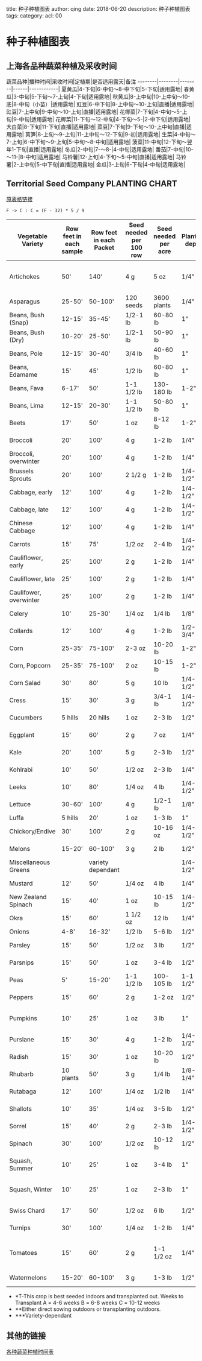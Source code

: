 title: 种子种植图表
author: qing
date: 2018-06-20
description: 种子种植图表
tags:
category:
acl: 00

# 种子种植图表

## 上海各品种蔬菜种植及采收时间

蔬菜品种|播种时间|采收时间|定植期|是否适用露天|备注
--------|--------|--------|------|------------|
夏黄瓜|4-下旬|6-中旬～8-中下旬|5-下旬|适用露地|
春黄瓜|3-中旬|5-下旬～7-上旬|4-下旬|适用露地|
秋黄瓜|8-上中旬|10-上中旬～10-底|8-中旬（小苗）|适用露地|
豇豆|6-中下旬|8-上中旬～10-上旬|直播|适用露地|
豇豆|7-上中旬|9-中旬～10-上旬|直播|适用露地|
花椰菜|7-下旬|4-中旬～5-上旬|9-中旬|适用露地|
花椰菜|11-下旬～12-中旬|4-下旬～5-|2-中下旬|适用露地|
大白菜|8-下旬|11-下旬|直播|适用露地|
菜豆|7-下旬|9-下旬～10-上中旬|直播|适用露地|
莴笋|8-上旬～9-上旬|11-上中旬～12-下旬|9-初|适用露地|
生菜|4-中旬～7-上旬|6-中下旬～9-上旬|5-中旬～8-中旬|适用露地|
菠菜|11-中旬|12-下旬～翌年1-下旬|直播|适用露地|
冬瓜|2-中旬|7-～8-|4-中旬|适用露地|
番茄|7-中旬|10-～11-|8-中旬|适用露地|
马铃薯|12-上旬|4-下旬～5-中旬|直播|适用露地|
马铃薯|2-上中旬|5-中下旬|直播|适用露地|
金瓜|3-上旬|6-下旬|4-中旬|适用露地|

## Territorial Seed Company PLANTING CHART

[原表格链接](http://cdn.territorialseed.com/downloads/plantingchart.pdf)

```
F -> C : C = (F - 32) * 5 / 9
```

Vegetable Variety|Row feet in each sample|Row feet in each Packet|Seed needed per 100 row|Seed needed per acre|Planting depth|Optimum temp for Germination|Days to Emergence|*Distance between seed|Thin plants to|Distance betwee rows|**When to plant|Day to Muturity|***Yield per 100' Row|
---|---|---|---|---|---|---|---|---|---|---|---|---|---|
Artichokes|50'|140'|4 g|5 oz|1/4"|65-75&deg;F|10-20|T-B|3' (5-6' by 2nd yr)|5-6'|4/1-7/1|365|35+ heads
Asparagus|25-50'|50-100'|120 seeds|3600 plants|1/4"|65-80&deg;F|21|T-C|10-15"|N/A|5/1-7/1|365|400+ spears
Beans, Bush (Snap)|12-15'|35-45'|1/2-1 lb|60-80 lb|1"|60-85&deg;F|8-16|2-4"|N/A|18-36"|5/15-7/1|55-66|80 lb
Beans, Bush (Dry)|10-20'|25-50'|1/2-1 lb|50-90 lb|1"|65-85&deg;F|8-16|2-4"|N/A|18-36"|5/15-7/1|80-100|8 lb
Beans, Pole|12-15'|30-40'|3/4 lb|40-60 lb|1"|65-85&deg;F|8-16|2-3"|N/A|3-4'|5/15-7/1|60-80|150 lb
Beans, Edamame|15'|45'|1/2 lb|60-80 lb|1"|65-85&deg;F|7-10|4"|N/A|18-36"|5/15-7/1|180|20 lb
Beans, Fava|6-17'|50'|1-1 1/2 lb|130-180 lb|1-2"|60-85&deg;F|8-18|3-6"|N/A|12-30"|5/15-11/1|70-180|20 lb
Beans, Lima|12-15'|20-30'|1-1 1/2 lb|50-80 lb|1"|60-85&deg;F|8-16|2-3"|N/A|18-36"|5/15-7/1|75|12 lb
Beets|17'|50'|1 oz|8-12 lb|1-2"|55-70&deg;F|5-17|1/2"|3-4"|12-16"|4/1-7/15|50-65|100 lb
Broccoli|20'|100'|4 g|1-2 lb|1/4"|55-75&deg;F|5-17|4-6"|12-24"|18-36"|4/1-7/15|55-85|75 lb
Broccoli, overwinter|20'|100'|4 g|1-2 lb|1/4"|55-75&deg;F|5-17|4-6"|12-24"|18-36"|7/15-8/1|220-250|75 lb
Brussels Sprouts|20'|100'|2 1/2 g|1-2 lb|1/4-1/2"|55-75&deg;F|5-17|4-6"|12-24"|18-36"|6/1-7/1|80-160|60 lb
Cabbage, early|12'|100'|4 g|1-2 lb|1/4-1/2"|55-75&deg;F|5-17|4-6"|18-24"|2-4'|4/15-6/15|50-78|60 heads
Cabbage, late|12'|100'|4 g|1-2 lb|1/4-1/2"|55-75&deg;F|5-17|4-6"|18-24"|2-4'|5/15-7/15|85-220|60 heads
Chinese Cabbage|12'|100'|4 g|1-2 lb|1/4"|55-75&deg;F|5-17|1"|12-24"|36"|5/15-8/15|75-80|60 heads
Carrots|15'|75'|1/2 oz|2-4 lb|1/4-1/2"|60-70&deg;F|6-21|4 seeds/inch|1-3"|12-16"|4/1-7/15|56-75|100 lb
Cauliflower, early|25'|100'|2 g|1-2 lb|1/4"|55-75&deg;F|5-17|T-A|12-24"|18-36"|3/15-6/30|50-80|60 heads
Cauliflower, late|25'|100'|2 g|1-2 lb|1/4"|55-75&deg;F|5-17|T-A|12-24"|18-36"|5/1-6/30|65-100|60 heads
Caulifower, overwinter|25'|100'|2 g|1-2 lb|1/4"|55-75&deg;F|5-17|T-A|12-24"|18-36"|6/15-8/1|200-330|60 heads
Celery|10'|25-30'|1/4 oz|1/4 lb|1/8"|55-70&deg;F|10-20|T-B|12"|18-24"|4/15-6/1|85-120|100 heads
Collards|12'|100'|4 g|1-2 lb|1/2-3/4"|55-75&deg;F|5-17|1"|18-24"|2-4'|7/1-7/20|55-60|50 lb
Corn|25-35'|75-100'|2-3 oz|10-20 lb|1-2"|65-85&deg;F|7-10|4"|8-12"|24-30"|6/1-6/15|60-105|8 doz ears
Corn, Popcorn|25-35'|75-100'|2 oz|10-15 lb|1-2"|65-85&deg;F|7-10|4"|8-12"|24-30"|6/1-6/15|85-105|10-15 lb
Corn Salad|30'|80'|5 g|10 lb|1/4-1/2"|45-70&deg;F|2-15|1"|10-16"|16-18"|4/1-7/1|50|40 lb
Cress|15'|30'|3 g|3/4-1 lb|1/4-1/2"|45-70&deg;F|2-15|1"|10-16"|16-18"|4/1-7/1|15-60|35 lb
Cucumbers|5 hills|20 hills|1 oz|2-3 lb|1/2"|65-90&deg;F|4-13|4-6 /hill|1-2/hill|3-4'|6/1-6/15|45-75|120 lb
Eggplant|15'|60'|2 g|7 oz|1/4"|80&deg;F|5-17|T-B|12-18"|2-3'|3/15-4/15|54-80|50 lb
Kale|20'|100'|5 g|2-3 lb|1/2"|55-75&deg;F|5-17|4-6"|12-24"|18-36"|5/1-7/15|60-70|75 lb
Kohlrabi|10'|50'|1/2 oz|2-3 lb|1/4"|55-75&deg;F|5-17|1"|3-8"|12-18"|4/1-8/10|60|50 lb
Leeks|10'|80'|1/4 oz|4 lb|1/4-1/2"|55-75&deg;F|6-16|4-5"|4-5"|12-18"|3/1-5/15|105-110|150 stalks
Lettuce|30-60'|100'|4 g|1/2-1 lb|1/8"|40-75&deg;F|2-15|1"|10-16"|16-18"|4/1-8/1|29-75|50 lb
Luffa|5 hills|20'|1 oz|1-3 lb|1"|65-85&deg;F|5-10|4-5'|4-5'|6-10'|6-1|85|200 fruit
Chickory/Endive|30'|100'|2 g|10-16 oz|1/4-1/2"|45-70&deg;F|2-15|1"|10-16"|16-18"|5/1-6/1|65|80 heads
Melons|15-20'|60-100'|3 g|2 lb|1/2"|70-85&deg;F|3-10|3-4'|3-4'|5-6'|6/1-6/20|65-90|50-100 lb
Miscellaneous Greens||variety dependant|||1/4-1/2"|45-70&deg;F|2-15|1"|10-16"|16-18"|4/1-7/1|variety dependant|
Mustard|12'|50'|1/4 oz|4 lb|1/4"|40-75&deg;F|2-15||6-12"|18-24"|3/1-8/15|30-50|100 lb
New Zealand Spinach|15'|40'|1 oz|10-15 lb|1/4-1/2"|45-70&deg;F|2-15|1"|10-16"|16-18"|5/15-7/1|50|50 lb
Okra|15'|60'|1 1/2 oz|12 lb|1/4"|70-90&deg;F|7-15|T-A|12-18"|36"|5/15-6/15|70-80|300+ pods
Onions|4-8'|16-32'|1/2 lb|5-6 lb|1/2"|55-75&deg;F|6-16|2-4/inch|2-5"|12-24"|4/5-6/1|50-110|100 lb
Parsley|15'|50'|1/2 oz|3 lb|1/2"|50-75&deg;F|12-28|2-3/inch|8-10"|12-18"|3/1-6/1|75-80|30 lb
Parsnips|15'|50'|1 oz|3-4 lb|1/2"|55-75&deg;F|15-28|1/2"|3-4"|12-18"|5/1-7/15|110-120|75 lb
Peas|5'|15-20'|1-1 1/2 lb|100-105 lb|1-1 1/2"|40-75&deg;F|6-14|1"|N/A|18-24"|10/1-6/1|55-75|20 lb
Peppers|15'|60'|2 g|1-2 oz|1/2"|70-85&deg;F|8-25|T-B|12-18"|24-30"|3/15-4/15|55-100|50 lb
Pumpkins|10'|25'|1 oz|3 lb|1"|65-85&deg;F|5-10|3-4' or 4-5'|3-4' or 4-5'|6-8' or 8-10'|5/15-6/15|95-115|300 lb
Purslane|15'|30'|4 g|1-2 lb|1/4-1/2"|45-70&deg;F|2-15|1"|10-16"|16-18"|4/1-7/1|50|40 lb
Radish|15'|30'|1 oz|10-20 lb|1/2"|45-80&deg;F|4-11|1/2"|1-2"|8-12"|3/1-8/15|22-32|200 roots
Rhubarb|10 plants|50'|3 g|1/4 lb|1/8-1/4"|70&deg;F|6-18|T-B|3-4'|3-4'|3/1-5/15|365|150 lb
Rutabaga|12'|100'|1/4 oz|1/2 lb|1/4"|55-75&deg;F|5-17|1/2-1"|3-8"|12-16"|6/1-7/15|85-95|150 lb
Shallots|10'|35'|1/4 oz|3-5 lb|1/2"|>50&deg;F|6-16|1/2-3/4"|2-3"|12-24"|4/1-5/15|120|25-50 lb
Sorrel|15'|40'|2 g|2-3 lb|1/4-1/2"|45-70&deg;F|2-15|1"|10-16"|16-18"|5/1-7/1|60|40 lb
Spinach|30'|100'|1/2 oz|10-12 lb|1/2"|55-65&deg;F|6-21|1"|3"|12"|3/1-8/15|30-50|40 lb
Squash, Summer|10'|25'|1 oz|3-4 lb|1"|65-85&deg;F|5-10|3-4' or 4-5'|3-4' or 4-5'|6-10'|5/15-6/15|48-70|200 lb
Squash, Winter|10'|25'|1 oz|2-3 lb|1"|65-85&deg;F|5-10|3-4' or 4-5'|3-4' or 4-5'|6-10'|5/15-6/15|70-115|200 lb
Swiss Chard|17'|50'|1/2 oz|6 lb|1/2"|50-75&deg;F|5-17|2-3"|10-12"|18-24"|4/1-7/15|50-60|40 lb
Turnips|30'|100'|1/4 oz|1-2 lb|1/4"|55-75&deg;F|5-17|1/2-1"|3-8"|12-16"|5/1-8/15|45-65|40 lb
Tomatoes|15'|60'|2 g|1-1 1/2 oz|1/4"|70-90&deg;F|6-14|T-B|18-24" or 20-30"|3-4'|4/1-5/1|55-100|150 lb
Watermelons|15-20'|60-100'|3 g|1-3 lb|1/2"|70-85&deg;F|3-10|3-4'|3-4'|5-6'|6/1-6/20|76-90|50-100 lb


* *T-This crop is best seeded indoors and transplanted out. Weeks to Transplant
  A = 4-6 weeks B = 6-8 weeks C = 10-12 weeks
* **Either direct sowing outdoors or transplanting outdoors.
* ***Variety-dependant

## 其他的链接

[各种蔬菜种植时间表](http://blog.sina.com.cn/s/blog_626a321f0102enaf.html)
